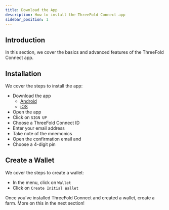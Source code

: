 ```yaml
---
title: Download the App
description: How to install the ThreeFold Connect app
sidebar_position: 1
---
```


## Introduction

In this section, we cover the basics and advanced features of the ThreeFold Connect app.

## Installation

We cover the steps to install the app:

- Download the app
  - [Android](https://play.google.com/store/apps/details?id=org.jimber.threebotlogin&hl=en&gl=US)
  - [iOS](https://apps.apple.com/us/app/threefold-connect/id1459845885)
- Open the app
- Click on `SIGN UP`
- Choose a ThreeFold Connect ID
- Enter your email address
- Take note of the mnemonics
- Open the confirmation email and
- Choose a 4-digit pin

## Create a Wallet

We cover the steps to create a wallet:

- In the menu, click on `Wallet`
- Click on `Create Initial Wallet`

Once you've installed ThreeFold Connect and created a wallet, create a farm. More on this in the next section!